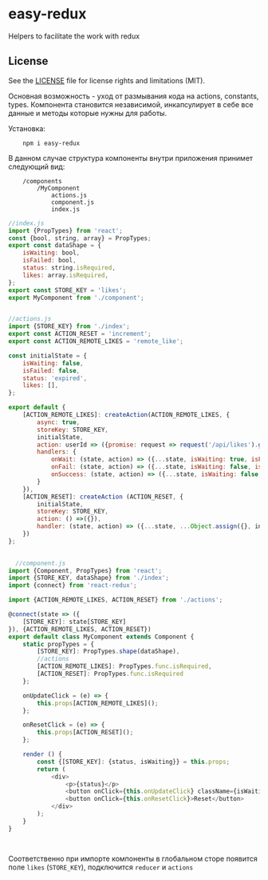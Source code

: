 # easy-redux
Helpers to facilitate the work with redux

## License

See the [LICENSE](LICENSE.md) file for license rights and limitations (MIT).



Основная возможность - уход от размывания кода на actions, constants, types. Компонента становится независимой, инкапсулирует в себе все данные и методы которые нужны для работы.


Установка: 
```
    npm i easy-redux
```


В данном случае структура компоненты внутри приложения принимет следующий вид:



```
    /components
        /MyComponent
            actions.js
            component.js
            index.js                        
```


```javascript
//index.js
import {PropTypes} from 'react';
const {bool, string, array} = PropTypes;
export const dataShape = {
    isWaiting: bool,
    isFailed: bool,
    status: string.isRequired,
    likes: array.isRequired,
};
export const STORE_KEY = 'likes';
export MyComponent from './component';
```



```javascript

//actions.js
import {STORE_KEY} from './index';
export const ACTION_RESET = 'increment';
export const ACTION_REMOTE_LIKES = 'remote_like';

const initialState = {
    isWaiting: false,
    isFailed: false,
    status: 'expired',
    likes: [],
};

export default {
    [ACTION_REMOTE_LIKES]: createAction(ACTION_REMOTE_LIKES, {
        async: true,
        storeKey: STORE_KEY,
        initialState,
        action: userId => ({promise: request => request('/api/likes').get({userId})}),
        handlers: {
            onWait: (state, action) => ({...state, isWaiting: true, isFailed: false}),
            onFail: (state, action) => ({...state, isWaiting: false, isFailed: true}),
            onSuccess: (state, action) => ({...state, isWaiting: false, likes: action.result, status:'updated'})
        }
    }),
    [ACTION_RESET]: createAction (ACTION_RESET, {
        initialState,
        storeKey: STORE_KEY,
        action: () =>({}),
        handler: (state, action) => ({...state, ...Object.assign({}, initialState)})
    })
};


```

```javascript
  
  //component.js
import {Component, PropTypes} from 'react';
import {STORE_KEY, dataShape} from './index';
import {connect} from 'react-redux';

import {ACTION_REMOTE_LIKES, ACTION_RESET} from './actions';

@connect(state => ({
    [STORE_KEY]: state[STORE_KEY]
}), {ACTION_REMOTE_LIKES, ACTION_RESET})
export default class MyComponent extends Component {
    static propTypes = {
        [STORE_KEY]: PropTypes.shape(dataShape),
        //actions
        [ACTION_REMOTE_LIKES]: PropTypes.func.isRequired,
        [ACTION_RESET]: PropTypes.func.isRequired
    };

    onUpdateClick = (e) => {
        this.props[ACTION_REMOTE_LIKES]();
    };

    onResetClick = (e) => {
        this.props[ACTION_RESET]();
    };

    render () {
        const {[STORE_KEY]: {status, isWaiting}} = this.props;
        return (
            <div>
                <p>{status}</p>
                <button onClick={this.onUpdateClick} className={isWaiting ? 'waiting' : ''}>Update</button>
                <button onClick={this.onResetClick}>Reset</button>
            </div>
        );
    }
}

  
```

Соответственно при импорте компоненты в глобальном сторе появится поле `likes` (`STORE_KEY`), подключится `reducer` и `actions`

